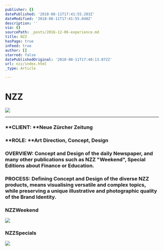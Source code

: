 ```yaml
---
publisher: {}
datePublished: '2018-08-11T17:41:55.203Z'
dateModified: '2018-08-11T17:41:55.040Z'
description: ''
via: {}
sourcePath: _posts/2016-12-06-experience.md
title: NZZ
hasPage: true
inFeed: true
author: []
starred: false
datePublishedOriginal: '2018-08-11T17:40:13.072Z'
url: nzz/index.html
_type: Article

---
```

# NZZ
![](https://the-grid-user-content.s3-us-west-2.amazonaws.com/6cad3177-54a0-48bf-9983-30ed7e6e8c78.png)

---

### **CLIENT: **Neue Zürcher Zeitung

### **ROLE: **Art Direction, Concept, Design

### **OVERVIEW:** Concept and Design of the daily Newspaper, and many other publications such as NZZ "Weekend", Special Editions about Finance or Education.

### **PROCESS:** Defining Concept and Design of the diverse NZZ products, means visualising versatile and complex topics, while preserving a unique illustrative and photographic quality of the Brand Identity.

### NZZ**Weekend**
![](https://s3-us-west-2.amazonaws.com/the-grid-img/p/050835b8ff21aaea8b658fe544a6bcea7bbe672f.png)

### NZZ**Specials**
![](https://s3-us-west-2.amazonaws.com/the-grid-img/p/ba6b07655c48c793b62e198f0cc384d9c7e65db8.png)